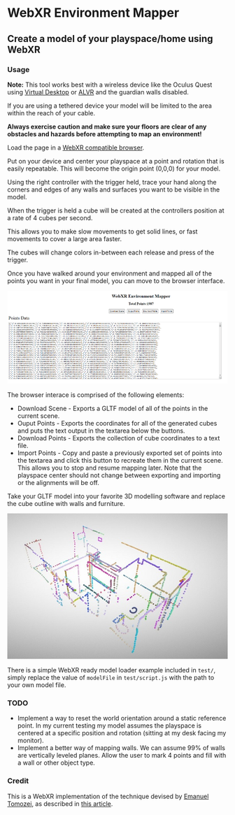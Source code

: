 # WebXR Environment Mapper

## Create a model of your playspace/home using WebXR

### Usage

**Note:** This tool works best with a wireless device like the Oculus Quest using [Virtual Desktop](https://www.vrdesktop.net/) or [ALVR](https://github.com/JackD83/ALVR/) and the guardian walls disabled.

If you are using a tethered device your model will be limited to the area within the reach of your cable.

**Always exercise caution and make sure your floors are clear of any obstacles and hazards before attempting to map an environment!**

Load the page in a [WebXR compatible browser](https://caniuse.com/#feat=webxr).

Put on your device and center your playspace at a point and rotation that is easily repeatable. This will become the origin point (0,0,0) for your model.

Using the right controller with the trigger held, trace your hand along the corners and edges of any walls and surfaces you want to be visible in the model.

When the trigger is held a cube will be created at the controllers position at a rate of 4 cubes per second.

This allows you to make slow movements to get solid lines, or fast movements to cover a large area faster.

The cubes will change colors in-between each release and press of the trigger.

Once you have walked around your environment and mapped all of the points you want in your final model, you can move to the browser interface.

![Website Screenshot](Screenshot.png)

The browser interace is comprised of the following elements:

* Download Scene - Exports a GLTF model of all of the points in the current scene.
* Ouput Points - Exports the coordinates for all of the generated cubes and puts the text output in the textarea below the buttons.
* Download Points - Exports the collection of cube coordinates to a text file.
* Import Points - Copy and paste a previously exported set of points into the textarea and click this button to recreate them in the current scene. This allows you to stop and resume mapping later. Note that the playspace center should not change between exporting and importing or the alignments will be off.

Take your GLTF model into your favorite 3D modelling software and replace the cube outline with walls and furniture.

![Example Model](Example.jpg)

There is a simple WebXR ready model loader example included in `test/`, simply replace the value of `modelFile` in `test/script.js` with the path to your own model file.

### TODO

* Implement a way to reset the world orientation around a static reference point. In my current testing my model assumes the playspace is centered at a specific position and rotation (sitting at my desk facing my monitor).
* Implement a better way of mapping walls. We can assume 99% of walls are vertically leveled planes. Allow the user to mark 4 points and fill with a wall or other object type.


### Credit

This is a WebXR implementation of the technique devised by [Emanuel Tomozei](https://twitter.com/eman_insilico/status/1246428908356079616), as described in [this article](https://emanueltomozei.wordpress.com/2020/04/14/tutorial-how-to-map-a-vr-environment-to-your-home/).
